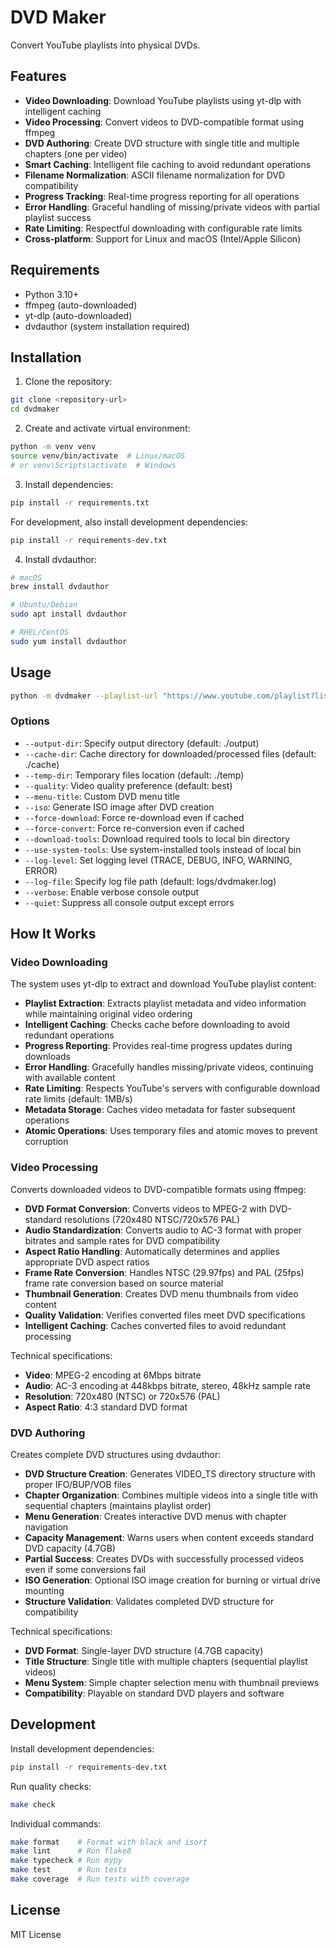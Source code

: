 # DVD Maker

Convert YouTube playlists into physical DVDs.

## Features

- **Video Downloading**: Download YouTube playlists using yt-dlp with intelligent caching
- **Video Processing**: Convert videos to DVD-compatible format using ffmpeg
- **DVD Authoring**: Create DVD structure with single title and multiple chapters (one per video)
- **Smart Caching**: Intelligent file caching to avoid redundant operations
- **Filename Normalization**: ASCII filename normalization for DVD compatibility
- **Progress Tracking**: Real-time progress reporting for all operations
- **Error Handling**: Graceful handling of missing/private videos with partial playlist success
- **Rate Limiting**: Respectful downloading with configurable rate limits
- **Cross-platform**: Support for Linux and macOS (Intel/Apple Silicon)

## Requirements

- Python 3.10+
- ffmpeg (auto-downloaded)
- yt-dlp (auto-downloaded)
- dvdauthor (system installation required)

## Installation

1. Clone the repository:
```bash
git clone <repository-url>
cd dvdmaker
```

2. Create and activate virtual environment:
```bash
python -m venv venv
source venv/bin/activate  # Linux/macOS
# or venv\Scripts\activate  # Windows
```

3. Install dependencies:
```bash
pip install -r requirements.txt
```

For development, also install development dependencies:
```bash
pip install -r requirements-dev.txt
```

4. Install dvdauthor:
```bash
# macOS
brew install dvdauthor

# Ubuntu/Debian
sudo apt install dvdauthor

# RHEL/CentOS
sudo yum install dvdauthor
```

## Usage

```bash
python -m dvdmaker --playlist-url "https://www.youtube.com/playlist?list=..." [options]
```

### Options

- `--output-dir`: Specify output directory (default: ./output)
- `--cache-dir`: Cache directory for downloaded/processed files (default: ./cache)
- `--temp-dir`: Temporary files location (default: ./temp)
- `--quality`: Video quality preference (default: best)
- `--menu-title`: Custom DVD menu title
- `--iso`: Generate ISO image after DVD creation
- `--force-download`: Force re-download even if cached
- `--force-convert`: Force re-conversion even if cached
- `--download-tools`: Download required tools to local bin directory
- `--use-system-tools`: Use system-installed tools instead of local bin
- `--log-level`: Set logging level (TRACE, DEBUG, INFO, WARNING, ERROR)
- `--log-file`: Specify log file path (default: logs/dvdmaker.log)
- `--verbose`: Enable verbose console output
- `--quiet`: Suppress all console output except errors

## How It Works

### Video Downloading

The system uses yt-dlp to extract and download YouTube playlist content:

- **Playlist Extraction**: Extracts playlist metadata and video information while maintaining original video ordering
- **Intelligent Caching**: Checks cache before downloading to avoid redundant operations
- **Progress Reporting**: Provides real-time progress updates during downloads
- **Error Handling**: Gracefully handles missing/private videos, continuing with available content
- **Rate Limiting**: Respects YouTube's servers with configurable download rate limits (default: 1MB/s)
- **Metadata Storage**: Caches video metadata for faster subsequent operations
- **Atomic Operations**: Uses temporary files and atomic moves to prevent corruption

### Video Processing

Converts downloaded videos to DVD-compatible formats using ffmpeg:

- **DVD Format Conversion**: Converts videos to MPEG-2 with DVD-standard resolutions (720x480 NTSC/720x576 PAL)
- **Audio Standardization**: Converts audio to AC-3 format with proper bitrates and sample rates for DVD compatibility
- **Aspect Ratio Handling**: Automatically determines and applies appropriate DVD aspect ratios
- **Frame Rate Conversion**: Handles NTSC (29.97fps) and PAL (25fps) frame rate conversion based on source material
- **Thumbnail Generation**: Creates DVD menu thumbnails from video content
- **Quality Validation**: Verifies converted files meet DVD specifications
- **Intelligent Caching**: Caches converted files to avoid redundant processing

Technical specifications:
- **Video**: MPEG-2 encoding at 6Mbps bitrate
- **Audio**: AC-3 encoding at 448kbps bitrate, stereo, 48kHz sample rate
- **Resolution**: 720x480 (NTSC) or 720x576 (PAL)
- **Aspect Ratio**: 4:3 standard DVD format

### DVD Authoring

Creates complete DVD structures using dvdauthor:

- **DVD Structure Creation**: Generates VIDEO_TS directory structure with proper IFO/BUP/VOB files
- **Chapter Organization**: Combines multiple videos into a single title with sequential chapters (maintains playlist order)
- **Menu Generation**: Creates interactive DVD menus with chapter navigation
- **Capacity Management**: Warns users when content exceeds standard DVD capacity (4.7GB)
- **Partial Success**: Creates DVDs with successfully processed videos even if some conversions fail
- **ISO Generation**: Optional ISO image creation for burning or virtual drive mounting
- **Structure Validation**: Validates completed DVD structure for compatibility

Technical specifications:
- **DVD Format**: Single-layer DVD structure (4.7GB capacity)
- **Title Structure**: Single title with multiple chapters (sequential playlist videos)
- **Menu System**: Simple chapter selection menu with thumbnail previews
- **Compatibility**: Playable on standard DVD players and software

## Development

Install development dependencies:
```bash
pip install -r requirements-dev.txt
```

Run quality checks:
```bash
make check
```

Individual commands:
```bash
make format    # Format with black and isort
make lint      # Run flake8
make typecheck # Run mypy
make test      # Run tests
make coverage  # Run tests with coverage
```

## License

MIT License